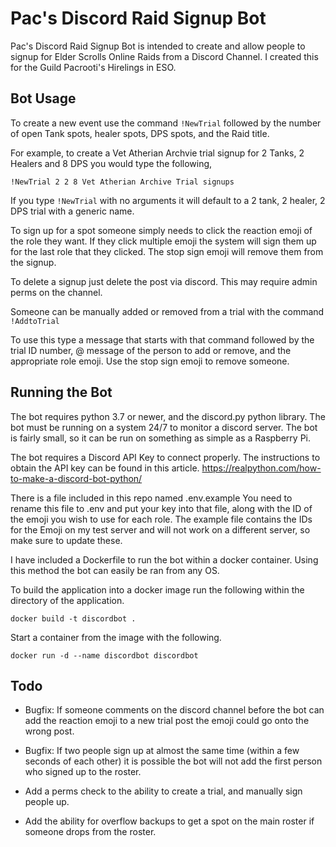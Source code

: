 # Pac's Discord Raid Signup Bot

Pac's Discord Raid Signup Bot is intended to create and allow people to signup for Elder Scrolls Online Raids from a Discord Channel. I created this for the Guild Pacrooti's Hirelings in ESO.

## Bot Usage

To create a new event use the command `!NewTrial` followed by the number of open Tank spots, healer spots, DPS spots, and the Raid title. 

For example, to create a Vet Atherian Archvie trial signup for 2 Tanks, 2 Healers and 8 DPS you would type the following,

`!NewTrial 2 2 8 Vet Atherian Archive Trial signups`

If you type `!NewTrial` with no arguments it will default to a 2 tank, 2 healer, 2 DPS trial with a generic name. 

To sign up for a spot someone simply needs to click the reaction emoji of the role they want.  If they click multiple emoji the system will sign them up for the last role that they clicked.  The stop sign emoji will remove them from the signup.  

To delete a signup just delete the post via discord.  This may require admin perms on the channel. 

Someone can be manually added or removed from a trial with the command ```!AddtoTrial```

To use this type a message that starts with that command followed by the trial ID number, @ message of the person to add or remove, and the appropriate role emoji.  Use the stop sign emoji to remove someone. 

## Running the Bot

The bot requires python 3.7 or newer, and the discord.py python library.  The bot must be running on a system 24/7 to monitor a discord server.  The bot is fairly small, so it can be run on something as simple as a Raspberry Pi.  

The bot requires a Discord API Key to connect properly.  The instructions to obtain the API key can be found in this article. https://realpython.com/how-to-make-a-discord-bot-python/

There is a file included in this repo named .env.example  You need to rename this file to .env and put your key into that file, along with the ID of the emoji you wish to use for each role.  The example file contains the IDs for the Emoji on my test server and will not work on a different server, so make sure to update these. 


I have included a Dockerfile to run the bot within a docker container.  Using this method the bot can easily be ran from any OS.

To build the application into a docker image run the following within the directory of the application. 

```docker build -t discordbot .```

Start a container from the image with the following.

```docker run -d --name discordbot discordbot```

## Todo
* Bugfix: If someone comments on the discord channel before the bot can add the reaction emoji to a new trial post the emoji could go onto the wrong post. 

* Bugfix: If two people sign up at almost the same time (within a few seconds of each other) it is possible the bot will not add the first person who signed up to the roster. 

* Add a perms check to the ability to create a trial, and manually sign people up. 

* Add the ability for overflow backups to get a spot on the main roster if someone drops from the roster. 
